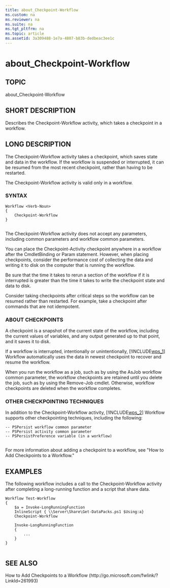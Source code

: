 ```yaml
---
title: about_Checkpoint-Workflow
ms.custom: na
ms.reviewer: na
ms.suite: na
ms.tgt_pltfrm: na
ms.topic: article
ms.assetid: 3a309488-1e7a-4807-b83b-dedbeac3ee1c
---
```

# about_Checkpoint-Workflow
## TOPIC  
 about\_Checkpoint\-Workflow  
  
## SHORT DESCRIPTION  
 Describes the Checkpoint\-Workflow activity, which takes a checkpoint in a workflow.  
  
## LONG DESCRIPTION  
 The Checkpoint\-Workflow activity takes a checkpoint, which saves state and data in the workflow. If the workflow is suspended or interrupted, it can be resumed from the most recent checkpoint, rather than having to be restarted.  
  
 The Checkpoint\-Workflow activity is valid only in a workflow.  
  
### SYNTAX  
  
```  
Workflow <Verb-Noun>  
{  
    Checkpoint-Workflow  
}  
  
```  
  
 The Checkpoint\-Workflow activity does not accept any parameters, including common parameters and workflow common parameters.  
  
 You can place the Checkpoint\-Activity checkpoint anywhere in a workflow after the CmdletBinding or Param statement.  However, when placing checkpoints, consider the performance cost of collecting the data and writing it to disk on the computer that is running the workflow.  
  
 Be sure that the time it takes to rerun a section of the workflow if it is interrupted is greater than the time it takes to write the checkpoint state and data to disk.  
  
 Consider taking checkpoints after critical steps so the workflow can be resumed rather than restarted. For example, take a checkpoint after commands that are not idempotent.  
  
### ABOUT CHECKPOINTS  
 A checkpoint is a snapshot of the current state of the workflow, including the current values of variables, and any output generated up to that point, and it saves it to disk.  
  
 If a workflow is interrupted, intentionally or unintentionally, [!INCLUDE[wps_1]()] Workflow automatically uses the data in newest checkpoint to recover and resume the workflow.  
  
 When you run the workflow as a job, such as by using the AsJob workflow common parameter, the workflow checkpoints are retained until you delete the job, such as by using the Remove\-Job cmdlet. Otherwise, workflow checkpoints are deleted when the workflow completes.  
  
### OTHER CHECKPOINTING TECHNIQUES  
 In addition to the Checkpoint\-Workflow activity, [!INCLUDE[wps_2]()] Workflow supports other checkpointing techniques, including the following:  
  
```  
-- PSPersist workflow common parameter  
-- PSPersist activity common parameter  
-- PSPersistPreference variable (in a workflow)  
  
```  
  
 For more information about adding a checkpoint to a workflow, see "How to Add Checkpoints to a Workflow."  
  
## EXAMPLES  
 The following workflow includes a call to the Checkpoint\-Workflow activity after completing a long\-running function and a script that share data.  
  
```  
Workflow Test-Workflow  
{  
    $a = Invoke-LongRunningFunction  
    InlineScript { \\Server\Share\Get-DataPacks.ps1 $Using:a}      
    Checkpoint-Workflow  
  
    Invoke-LongRunningFunction  
    {  
        ...  
    }  
}  
  
```  
  
## SEE ALSO  
 How to Add Checkpoints to a Workflow \(http:\/\/go.microsoft.com\/fwlink\/?LinkId\=261993\)
